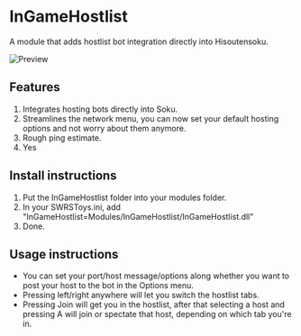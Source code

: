 # InGameHostlist
A module that adds hostlist bot integration directly into Hisoutensoku.

![Preview](https://i.imgur.com/CSDyWmL.png)

## Features
1. Integrates hosting bots directly into Soku.
2. Streamlines the network menu, you can now set your default hosting options and not worry about them anymore.
3. Rough ping estimate.
4. Yes

## Install instructions
1. Put the InGameHostlist folder into your modules folder.
2. In your SWRSToys.ini, add "InGameHostlist=Modules/InGameHostlist/InGameHostlist.dll"
3. Done.

## Usage instructions
* You can set your port/host message/options along whether you want to post your host to the bot in the Options menu.
* Pressing left/right anywhere will let you switch the hostlist tabs.
* Pressing Join will get you in the hostlist, after that selecting a host and pressing A will join or spectate that host, depending on which tab you're in.
